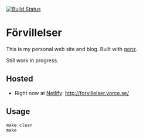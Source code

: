 [![Build Status](https://travis-ci.org/vorce/forvillelser.svg?branch=master)](https://travis-ci.org/vorce/forvillelser)

# Förvillelser

This is my personal web site and blog. Built with [gonz](https://github.com/vorce/gonz).

Still work in progress.

## Hosted

- Right now at [Netlify](https://www.netlify.com/): http://forvillelser.vorce.se/

## Usage

    make clean
    make

